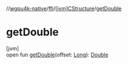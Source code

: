 //[wgpu4k-native](../../../index.md)/[ffi](../index.md)/[[jvm]CStructure](index.md)/[getDouble](get-double.md)

# getDouble

[jvm]\
open fun [getDouble](get-double.md)(offset: [Long](https://kotlinlang.org/api/core/kotlin-stdlib/kotlin/-long/index.html)): [Double](https://kotlinlang.org/api/core/kotlin-stdlib/kotlin/-double/index.html)